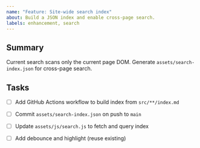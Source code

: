 ```yaml
---
name: "Feature: Site-wide search index"
about: Build a JSON index and enable cross-page search.
labels: enhancement, search
---
```


## Summary
Current search scans only the current page DOM. Generate `assets/search-index.json` for cross-page search.

## Tasks
- [ ] Add GitHub Actions workflow to build index from `src/**/index.md`
- [ ] Commit `assets/search-index.json` on push to `main`
- [ ] Update `assets/js/search.js` to fetch and query index
- [ ] Add debounce and highlight (reuse existing)

